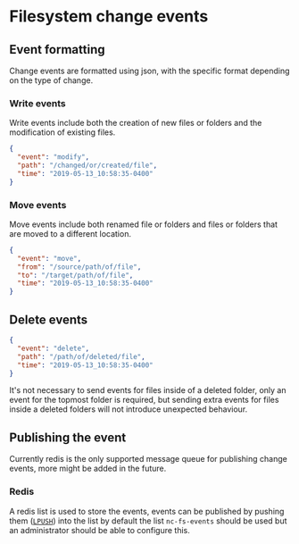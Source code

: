 # Filesystem change events

## Event formatting

Change events are formatted using json, with the specific format depending on the type of change.

### Write events

Write events include both the creation of new files or folders and the modification of existing files.

```json
{
  "event": "modify",
  "path": "/changed/or/created/file",
  "time": "2019-05-13_10:58:35-0400"
}
```

### Move events

Move events include both renamed file or folders and files or folders that are moved to a different location.

```json
{
  "event": "move",
  "from": "/source/path/of/file",
  "to": "/target/path/of/file",
  "time": "2019-05-13_10:58:35-0400"
}
```

## Delete events

```json
{
  "event": "delete",
  "path": "/path/of/deleted/file",
  "time": "2019-05-13_10:58:35-0400"
}
```

It's not necessary to send events for files inside of a deleted folder, only an event for the topmost folder is required,
but sending extra events for files inside a deleted folders will not introduce unexpected behaviour.

## Publishing the event

Currently redis is the only supported message queue for publishing change events, more might be added in the future.

### Redis

A redis list is used to store the events, events can be published by pushing them ([`LPUSH`](https://redis.io/commands/lpush)) into the list
by default the list `nc-fs-events` should be used but an administrator should be able to configure this.
